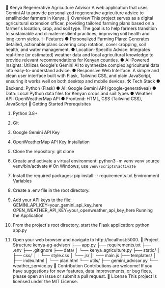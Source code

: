 🌱 Kenya Regenerative Agriculture Advisor
A web application that uses Gemini AI to provide personalized regenerative agriculture advice
to smallholder farmers in Kenya.
🌟 Overview
This project serves as a digital agricultural extension officer, providing tailored farming plans
based on a farmer's location, crop, and soil type. The goal is to help farmers transition to
sustainable and climate-resilient practices, improving soil health and long-term yields.
✨ Features
● Personalized Farming Plans: Generates detailed, actionable plans covering crop
rotation, cover cropping, soil health, and water management.
● Location-Specific Advice: Integrates real-time (or estimated) weather data and local
agricultural knowledge to provide relevant recommendations for Kenyan counties.
● AI-Powered Insights: Utilizes Google's Gemini AI to synthesize complex agricultural
data into easy-to-understand advice.
● Responsive Web Interface: A simple and clean user interface built with Flask, Tailwind
CSS, and plain JavaScript, ensuring it works well on both desktop and mobile devices.
🛠 Tech Stack
● Backend: Python (Flask)
● AI: Google Gemini API (google-generativeai)
● Data: Local Python data files for Kenyan crops and soil types
● Weather API: OpenWeatherMap API
● Frontend: HTML, CSS (Tailwind CSS), JavaScript
🚀 Getting Started
Prerequisites
1. Python 3.8+
2. Git
3. Google Gemini API Key
4. OpenWeatherMap API Key
Installation
1. Clone the repository:
git clone

2. Create and activate a virtual environment:
python3 -m venv venv
source venv/bin/activate # On Windows, use `venv\Scripts\activate`
3. Install the required packages:
pip install -r requirements.txt
Environment Variables
1. Create a .env file in the root directory.
2. Add your API keys to the file:
GEMINI_API_KEY=your_gemini_api_key_here
OPEN_WEATHER_API_KEY=your_openweather_api_key_here
Running the Application
1. From the project's root directory, start the Flask application:
python app.py
2. Open your web browser and navigate to http://localhost:5000.
📂 Project Structure
kenya-ag-advisor/
├── app.py
├── requirements.txt
├── .env
├── .gitignore
├── data/
│ └── kenya_agriculture.py
├── static/
│ ├── css/
│ │ └── style.css
│ └── js/
│ └── main.js
├── templates/
│ ├── index.html
│ └── plan.html
└── utils/
├── gemini_advisor.py
└── weather_service.py
🤝 Contribution
Contributions are welcome! If you have suggestions for new features, data improvements, or
bug fixes, please open an issue or submit a pull request.
📄 License
This project is licensed under the MIT License.
